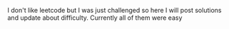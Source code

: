 I don't like leetcode but I was just challenged so here I will post solutions and update about difficulty. Currently all of them were easy 
